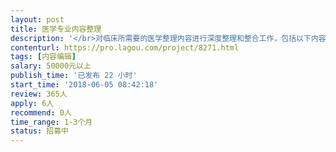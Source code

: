 ```yaml
---                
layout: post       
title: 医学专业内容整理           
description: '</br>对临床所需要的医学整理内容进行深度整理和整合工作，包括以下内容：</br></br>1. 全科室权威的疾病词条；</br>2. 实验室检查指标；</br>3. 药物相关信息；</br>4. 全科室量表相关信息；</br>5. 科室指南相关信息</br>6. 全科室期刊相关信息。</br>'     
contenturl: https://pro.lagou.com/project/8271.html      
tags: [内容编辑]            
salary: 50000元以上          
publish_time: '已发布 22 小时'         
start_time: '2018-06-05 08:42:18'           
review: 365人                   
apply: 6人                   
recommend: 0人                   
time_range: 1-3个月              
status: 招募中                  
---                 
```

